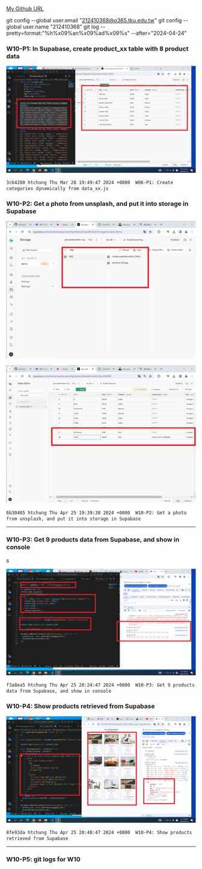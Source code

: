 [My Github URL](https://github.com/github212410368/1122-js-demo-212410368.git)

git config --global user.email "212410368@o365.tku.edu.tw"
git config --global user.name "212410368"
git log --pretty=format:"%h%x09%an%x09%ad%x09%s" --after="2024-04-24"

### W10-P1: In Supabase, create product_xx table with 8 product data

![](w10-p1.png)

```
3c64280 htchung Thu Mar 28 19:49:47 2024 +0800  W06-P1: Create categories dynamically from data_xx.js
```

### W10-P2: Get a photo from unsplash, and put it into storage in Supabase

![](w10-p2-1.png)

![](w10-p2-2.png)

```
6b30485 htchung Thu Apr 25 19:39:38 2024 +0800  W10-P2: Get a photo from unsplash, and put it into storage in Supabase
```

---

### W10-P3: Get 9 products data from Supabase, and show in console

s

![](w10-p3.png)

```
f3a8ea5 htchung Thu Apr 25 20:24:47 2024 +0800  W10-P3: Get 9 products data from Supabase, and show in console
```

### W10-P4: Show products retrieved from Supabase

![](w10-p4.png)

```
8fe93da htchung Thu Apr 25 20:48:47 2024 +0800  W10-P4: Show products retrieved from Supabase
```

---

### W10-P5: git logs for W10

